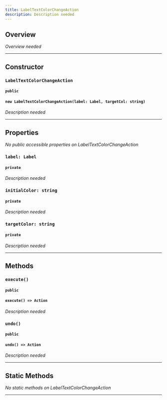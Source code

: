 ```yaml
---
title: LabelTextColorChangeAction
description: Description needed
---
```



## Overview
*Overview needed*

---


## Constructor

### `LabelTextColorChangeAction`
#### `public`
#### `new LabelTextColorChangeAction(label: Label, targetCol: string)`
*Description needed*

---


## Properties

*No public accessible properties on LabelTextColorChangeAction*

### `label: Label`
#### `private`
*Description needed*

### `initialColor: string`
#### `private`
*Description needed*

### `targetColor: string`
#### `private`
*Description needed*

---


## Methods

### `execute()`
#### `public`
#### `execute() => Action`
*Description needed*

### `undo()`
#### `public`
#### `undo() => Action`
*Description needed*

---


## Static Methods

*No static methods on LabelTextColorChangeAction*

---
